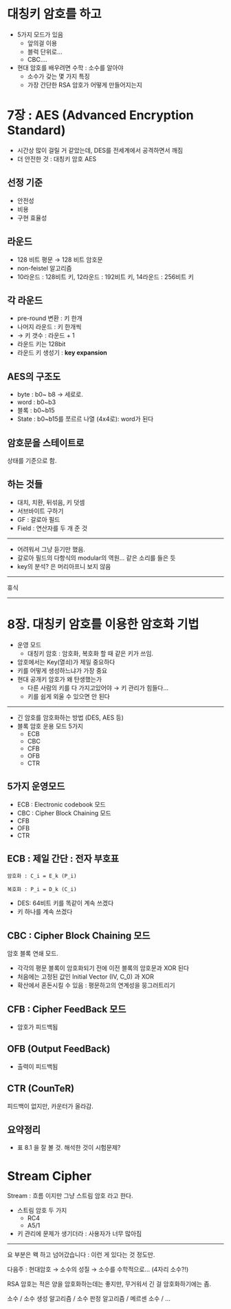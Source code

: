 대칭키 암호를 하고
==================

-	5가지 모드가 있음
	-	앞의걸 이용
	-	블럭 단위로...
	-	CBC....
-	현대 암호를 배우려면 수학 : 소수를 알아야
	-	소수가 갖는 몇 가지 특징
	-	가장 간단한 RSA 암호가 어떻게 만들어지는지

7장 : AES (Advanced Encryption Standard)
========================================

-	시간상 많이 걸릴 거 같았는데, DES를 전세계에서 공격하면서 깨짐
-	더 안전한 것 : 대칭키 암호 AES

선정 기준
---------

-	안전성
-	비용
-	구현 효율성

라운드
------

-	128 비트 평문 → 128 비트 암호문
-	non-feistel 알고리즘
-	10라운드 : 128비트 키, 12라운드 : 192비트 키, 14라운드 : 256비트 키

각 라운드
---------

-	pre-round 변환 : 키 한개
-	나머지 라운드 : 키 한개씩
-	→ 키 갯수 : 라운드 + 1
-	라운드 키는 128bit
-	라운드 키 생성기 : **key expansion**

AES의 구조도
------------

-	byte : b0~ b8 → 세로로.
-	word : b0~b3
-	블록 : b0~b15
-	State : b0~b15를 쪼르르 나열 (4x4로): word가 된다

암호문을 스테이트로
-------------------

상태를 기준으로 함.

하는 것들
---------

-	대치, 치환, 뒤섞음, 키 덧셈
-	서브바이트 구하기
-	GF : 갈로아 필드
-	Field : 연산자를 두 개 준 것

---

-	어려워서 그냥 듣기만 했음.
-	갈로아 필드의 다항식의 modular의 역원... 같은 소리를 들은 듯
-	key의 분석? 은 머리아프니 보지 않음

---

휴식

---

8장. 대칭키 암호를 이용한 암호화 기법
=====================================

-	운영 모드
	-	대칭키 암호 : 암호화, 복호화 할 때 같은 키가 쓰임.
-	암호에서는 Key(열쇠)가 제일 중요하다
-	키를 어떻게 생성하느냐가 가장 중요
-	현대 공개키 암호가 왜 탄생했는가
	-	다른 사람의 키를 다 가지고있어야 → 키 관리가 힘들다...
	-	키를 쉽게 외울 수 있으면 안 된다

---

-	긴 암호를 암호화하는 방법 (DES, AES 등)
-	블록 암호 운용 모드 5가지
	-	ECB
	-	CBC
	-	CFB
	-	OFB
	-	CTR

5가지 운영모드
--------------

-	ECB : Electronic codebook 모드
-	CBC : Cipher Block Chaining 모드
-	CFB
-	OFB
-	CTR

ECB : 제일 간단 : 전자 부호표
-----------------------------

`암호화 : C_i = E_k (P_i)`

`복호화 : P_i = D_k (C_i)`

-	DES: 64비트 키를 똑같이 계속 쓰겠다
-	키 하나를 계속 쓰겠다

CBC : Cipher Block Chaining 모드
--------------------------------

암호 블록 연쇄 모드.

-	각각의 평문 블록이 암호화되기 전에 이전 블록의 암호문과 XOR 된다
-	처음에는 고정된 값인 Initial Vector (IV, C_0) 과 XOR
-	확산에서 혼돈시킬 수 있음 : 평문하고의 연계성을 뭉그러트리기

CFB : Cipher FeedBack 모드
--------------------------

-	암호가 피드백됨

OFB (Output FeedBack)
---------------------

-	출력이 피드백됨

CTR (CounTeR)
-------------

피드백이 없지만, 카운터가 올라감.

요약정리
--------

-	표 8.1 을 잘 볼 것. 해석한 것이 시험문제?

Stream Cipher
=============

Stream : 흐름 이지만 그냥 스트림 암호 라고 한다.

-	스트림 암호 두 가지
	-	RC4
	-	A5/1
-	키 관리에 문제가 생기더라 : 사용자가 너무 많아짐

---

요 부분은 왝 하고 넘어갔습니다 : 이런 게 있다는 것 정도만.

다음주 : 현대암호 → 소수의 성질 → 소수를 수학적으로... (4자리 소수?!)

RSA 암호는 적은 양을 암호화하는데는 좋지만, 무거워서 긴 걸 암호화하기에는 좀.

소수 / 소수 생성 알고리즘 / 소수 판정 알고리즘 / 메르센 소수 / ...
